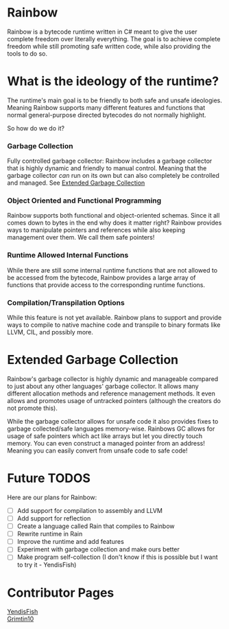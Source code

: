 # Rainbow

Rainbow is a bytecode runtime written in C# meant to give
the user complete freedom over literally everything. The
goal is to achieve complete freedom while still promoting
safe written code, while also providing the tools to
do so. 

# What is the ideology of the runtime?

The runtime's main goal is to be friendly to both
safe and unsafe ideologies. Meaning Rainbow supports
many different features and functions that normal general-purpose 
directed bytecodes do not normally highlight.

So how do we do it?

### Garbage Collection
Fully controlled garbage collector: Rainbow includes a garbage
collector that is highly dynamic and friendly to manual control.
Meaning that the garbage collector *can* run on its own but can
also completely be controlled and managed. See [Extended Garbage Collection](#extended-garbage-collection)

### Object Oriented and Functional Programming
Rainbow supports both functional and object-oriented
schemas. Since it all comes down to bytes in the end why does it matter
right? Rainbow provides ways to manipulate pointers and
references while also keeping management over them. We call
them safe pointers!

### Runtime Allowed Internal Functions
While there are still some internal runtime functions
that are not allowed to be accessed from the bytecode,
Rainbow provides a large array of functions that provide
access to the corresponding runtime functions.

### Compilation/Transpilation Options
While this feature is not yet available. Rainbow plans to
support and provide ways to compile to native machine
code and transpile to binary formats like LLVM, CIL, and
possibly more.

# Extended Garbage Collection

Rainbow's garbage collector is highly dynamic and manageable compared
to just about any other languages' garbage collector. It allows many
different allocation methods and reference management methods. It even
allows and promotes usage of untracked pointers (although the creators do
not promote this).

While the garbage collector allows for unsafe code it also provides fixes
to garbage collected/safe languages memory-wise. Rainbows GC allows for usage
of safe pointers which act like arrays but let you directly touch memory. You
can even construct a managed pointer from an address! Meaning you can easily
convert from unsafe code to safe code!

# Future TODOS

Here are our plans for Rainbow:

- [ ] Add support for compilation to assembly and LLVM
- [ ] Add support for reflection
- [ ] Create a language called Rain that compiles to Rainbow
- [ ] Rewrite runtime in Rain
- [ ] Improve the runtime and add features
- [ ] Experiment with garbage collection and make ours better
- [ ] Make program self-collection (I don't know if this is possible but I want to try it - YendisFish)

# Contributor Pages
[YendisFish](https://github.com/YendisFish)  
[Grimtin10](https://github.com/Grimtin10)
